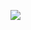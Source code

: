 
![]([https://thumbs.gfycat.com/EntireFrailIraniangroundjay.webp](https://media.tenor.com/ywlnhhbc5TwAAAAM/zoomer-wojak.gif)https://media.tenor.com/ywlnhhbc5TwAAAAM/zoomer-wojak.gif)

